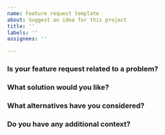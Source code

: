 ```yaml
---
name: Feature request template
about: Suggest an idea for this project
title: ''
labels: ''
assignees: ''

---
```


### Is your feature request related to a problem?
<!--- A clear and concise description of what the problem is, e.g. I'm always frustrated when [...]. -->

### What solution would you like?
<!--- A clear and concise description of what you want to happen. -->

### What alternatives have you considered?
<!--- A clear and concise description of any alternative solutions or features you've considered. -->

### Do you have any additional context?
<!--- Add any other context or screenshots about the feature request here. -->
